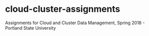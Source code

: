 # cloud-cluster-assignments

Assignments for Cloud and Cluster Data Management, Spring 2018 - Portland State University
